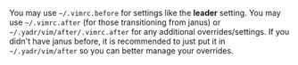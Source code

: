 You may use `~/.vimrc.before` for settings like the __leader__ setting.
You may use `~/.vimrc.after` (for those transitioning from janus) or `~/.yadr/vim/after/.vimrc.after` for any additional overrides/settings.
If you didn't have janus before, it is recommended to just put it in `~/.yadr/vim/after` so you can better manage your overrides.
